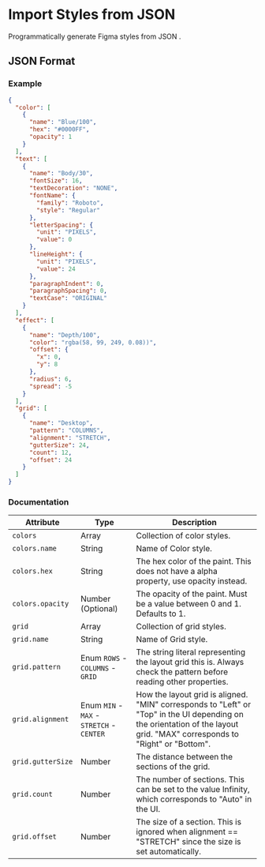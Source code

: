 # Import Styles from JSON

Programmatically generate Figma styles from JSON .

## JSON Format

### Example

```json
{
  "color": [
    {
      "name": "Blue/100",
      "hex": "#0000FF",
      "opacity": 1
    }
  ],
  "text": [
    {
      "name": "Body/30",
      "fontSize": 16,
      "textDecoration": "NONE",
      "fontName": {
        "family": "Roboto",
        "style": "Regular"
      },
      "letterSpacing": {
        "unit": "PIXELS",
        "value": 0
      },
      "lineHeight": {
        "unit": "PIXELS",
        "value": 24
      },
      "paragraphIndent": 0,
      "paragraphSpacing": 0,
      "textCase": "ORIGINAL"
    }
  ],
  "effect": [
    {
      "name": "Depth/100",
      "color": "rgba(58, 99, 249, 0.08))",
      "offset": {
        "x": 0,
        "y": 8
      },
      "radius": 6,
      "spread": -5
    }
  ],
  "grid": [
    {
      "name": "Desktop",
      "pattern": "COLUMNS",
      "alignment": "STRETCH",
      "gutterSize": 24,
      "count": 12,
      "offset": 24
    }
  ]
}
```

### Documentation

| Attribute         | Type                                      | Description                                                                                                                                                               |
| ----------------- | ----------------------------------------- | ------------------------------------------------------------------------------------------------------------------------------------------------------------------------- |
| `colors`          | Array                                     | Collection of color styles.                                                                                                                                               |
| `colors.name`     | String                                    | Name of Color style.                                                                                                                                                      |
| `colors.hex`      | String                                    | The hex color of the paint. This does not have a alpha property, use opacity instead.                                                                                     |
| `colors.opacity`  | Number (Optional)                         | The opacity of the paint. Must be a value between 0 and 1. Defaults to 1.                                                                                                 |
| `grid`            | Array                                     | Collection of grid styles.                                                                                                                                                |
| `grid.name`       | String                                    | Name of Grid style.                                                                                                                                                       |
| `grid.pattern`    | Enum `ROWS` - `COLUMNS` - `GRID`          | The string literal representing the layout grid this is. Always check the pattern before reading other properties.                                                        |
| `grid.alignment`  | Enum `MIN` - `MAX` - `STRETCH` - `CENTER` | How the layout grid is aligned. "MIN" corresponds to "Left" or "Top" in the UI depending on the orientation of the layout grid. "MAX" corresponds to "Right" or "Bottom". |
| `grid.gutterSize` | Number                                    | The distance between the sections of the grid.                                                                                                                            |
| `grid.count`      | Number                                    | The number of sections. This can be set to the value Infinity, which corresponds to "Auto" in the UI.                                                                     |
| `grid.offset`     | Number                                    | The size of a section. This is ignored when alignment == "STRETCH" since the size is set automatically.                                                                   |
